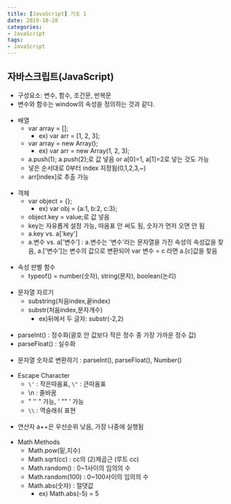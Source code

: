 ```yaml
---
title: [JavaScript] 기초 1
date: 2019-10-28
categories:
- JavaScript
tags:
- JavaScript
---
```


## 자바스크립트(JavaScript)
- 구성요소: 변수, 함수, 조건문, 반복문
- 변수와 함수는 window의 속성을 정의하는 것과 같다.<br><br>
- 배열
    - var array = [];
        - ex) var arr = [1, 2, 3];
    - var array = new Array();
        - ex) var arr = new Array(1, 2, 3);
    - a.push(1); a.push(2);로 값 넣음 or a[0]=1, a[1]=2로 넣는 것도 가능
    - 넣은 순서대로 0부터 index 지정됨(0,1,2,3,~)
    - arr[index]로 추출 가능<br><br>
- 객체
    - var object = {};
        - ex) var obj = {a:1, b:2, c:3};
    - object.key = value;로 값 넣음
    - key는 자유롭게 설정 가능, 따옴표 안 써도 됨, 숫자가 먼저 오면 안 됨
    - a.key vs. a['key']
    - a.변수 vs. a['변수'] : a.변수는 '변수'라는 문자열을 가진 속성의 속성값을 찾음, a.['변수']는 변수의 값으로 변환되어 var 변수 = c 라면 a.[c]값을 찾음<br><br>
- 속성 판별 함수
  - typeof() = number(숫자), string(문자), boolean(논리)<br><br>
- 문자열 자르기
    - substring(처음index,끝index)
    - substr(처음index,문자개수)
        - ex)뒤에서 두 글자: substr(-2,2)<br><br>
- parseInt() : 정수화(괄호 안 값보다 작은 정수 중 가장 가까운 정수 값)
- parseFloat() : 실수화<br><br>
- 문자열 숫자로 변환하기 : parseInt(), parseFloat(), Number()<br><br>
-  Escape Character 
   - `\'` : 작은따옴표, `\"` : 큰따옴표
   - \n : 줄바꿈
   - " '' " 가능, ' "" ' 가능
   - `\\` : 역슬래쉬 표현<br><br>
- 연산자 a++은 우선순위 낮음, 가장 나중에 실행됨<br><br>
- Math Methods
  - Math.pow(밑,지수)
  - Math.sqrt(cc) : cc의 (2)제곱근 (루트 cc)
  - Math.random() : 0~1사이의 임의의 수
  - Math.random(100) : 0~100사이의 임의의 수
  - Math.abs(숫자) : 절댓값
      - ex) Math.abs(-5) = 5